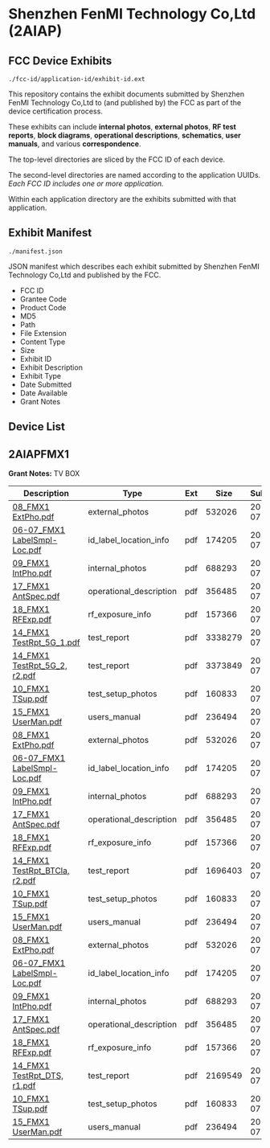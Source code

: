 # Shenzhen FenMI  Technology Co,Ltd (2AIAP)
## FCC Device Exhibits

```
./fcc-id/application-id/exhibit-id.ext
```

This repository contains the exhibit documents submitted by Shenzhen FenMI  Technology Co,Ltd to (and published by) the FCC as part of the device certification process.

These exhibits can include **internal photos**, **external photos**, **RF test reports**, **block diagrams**, **operational descriptions**, **schematics**, **user manuals**, and various **correspondence**.

The top-level directories are sliced by the FCC ID of each device.

The second-level directories are named according to the application UUIDs. *Each FCC ID includes one or more application.*

Within each application directory are the exhibits submitted with that application. 

## Exhibit Manifest

```
./manifest.json
```

JSON manifest which describes each exhibit submitted by Shenzhen FenMI  Technology Co,Ltd and published by the FCC.

- FCC ID
- Grantee Code
- Product Code
- MD5
- Path
- File Extension
- Content Type
- Size
- Exhibit ID
- Exhibit Description
- Exhibit Type
- Date Submitted
- Date Available
- Grant Notes

## Device List
## 2AIAPFMX1
**Grant Notes:** TV BOX

| Description | Type | Ext | Size | Submitted | Available |
| ----------- | ---- | --- | ---- | --------- | --------- |
| [08_FMX1 ExtPho.pdf](2AIAPFMX1/9d7e3282c2953c095c5c5874f934f5ee/3059201.pdf) | external_photos | pdf | 532026 | 2016-07-12 | 2016-07-12 |
| [06-07_FMX1 LabelSmpl-Loc.pdf](2AIAPFMX1/9d7e3282c2953c095c5c5874f934f5ee/3059200.pdf) | id_label_location_info | pdf | 174205 | 2016-07-12 | 2016-07-12 |
| [09_FMX1 IntPho.pdf](2AIAPFMX1/9d7e3282c2953c095c5c5874f934f5ee/3059202.pdf) | internal_photos | pdf | 688293 | 2016-07-12 | 2016-07-12 |
| [17_FMX1 AntSpec.pdf](2AIAPFMX1/9d7e3282c2953c095c5c5874f934f5ee/3059210.pdf) | operational_description | pdf | 356485 | 2016-07-12 | 2016-07-12 |
| [18_FMX1 RFExp.pdf](2AIAPFMX1/9d7e3282c2953c095c5c5874f934f5ee/3059211.pdf) | rf_exposure_info | pdf | 157366 | 2016-07-12 | 2016-07-12 |
| [14_FMX1 TestRpt_5G_1.pdf](2AIAPFMX1/9d7e3282c2953c095c5c5874f934f5ee/3059231.pdf) | test_report | pdf | 3338279 | 2016-07-12 | 2016-07-12 |
| [14_FMX1 TestRpt_5G_2, r2.pdf](2AIAPFMX1/9d7e3282c2953c095c5c5874f934f5ee/3059232.pdf) | test_report | pdf | 3373849 | 2016-07-12 | 2016-07-12 |
| [10_FMX1 TSup.pdf](2AIAPFMX1/9d7e3282c2953c095c5c5874f934f5ee/3059203.pdf) | test_setup_photos | pdf | 160833 | 2016-07-12 | 2016-07-12 |
| [15_FMX1 UserMan.pdf](2AIAPFMX1/9d7e3282c2953c095c5c5874f934f5ee/3059208.pdf) | users_manual | pdf | 236494 | 2016-07-12 | 2016-07-12 |
| [08_FMX1 ExtPho.pdf](2AIAPFMX1/d011f256512ed9eb2e8b6a0b1ebad3b6/3059201.pdf) | external_photos | pdf | 532026 | 2016-07-12 | 2016-07-12 |
| [06-07_FMX1 LabelSmpl-Loc.pdf](2AIAPFMX1/d011f256512ed9eb2e8b6a0b1ebad3b6/3059200.pdf) | id_label_location_info | pdf | 174205 | 2016-07-12 | 2016-07-12 |
| [09_FMX1 IntPho.pdf](2AIAPFMX1/d011f256512ed9eb2e8b6a0b1ebad3b6/3059202.pdf) | internal_photos | pdf | 688293 | 2016-07-12 | 2016-07-12 |
| [17_FMX1 AntSpec.pdf](2AIAPFMX1/d011f256512ed9eb2e8b6a0b1ebad3b6/3059210.pdf) | operational_description | pdf | 356485 | 2016-07-12 | 2016-07-12 |
| [18_FMX1 RFExp.pdf](2AIAPFMX1/d011f256512ed9eb2e8b6a0b1ebad3b6/3059211.pdf) | rf_exposure_info | pdf | 157366 | 2016-07-12 | 2016-07-12 |
| [14_FMX1 TestRpt_BTCla, r2.pdf](2AIAPFMX1/d011f256512ed9eb2e8b6a0b1ebad3b6/3059207.pdf) | test_report | pdf | 1696403 | 2016-07-12 | 2016-07-12 |
| [10_FMX1 TSup.pdf](2AIAPFMX1/d011f256512ed9eb2e8b6a0b1ebad3b6/3059203.pdf) | test_setup_photos | pdf | 160833 | 2016-07-12 | 2016-07-12 |
| [15_FMX1 UserMan.pdf](2AIAPFMX1/d011f256512ed9eb2e8b6a0b1ebad3b6/3059208.pdf) | users_manual | pdf | 236494 | 2016-07-12 | 2016-07-12 |
| [08_FMX1 ExtPho.pdf](2AIAPFMX1/48054bbf6156bf4e4a31d8ecbb258dfc/3059201.pdf) | external_photos | pdf | 532026 | 2016-07-12 | 2016-07-12 |
| [06-07_FMX1 LabelSmpl-Loc.pdf](2AIAPFMX1/48054bbf6156bf4e4a31d8ecbb258dfc/3059200.pdf) | id_label_location_info | pdf | 174205 | 2016-07-12 | 2016-07-12 |
| [09_FMX1 IntPho.pdf](2AIAPFMX1/48054bbf6156bf4e4a31d8ecbb258dfc/3059202.pdf) | internal_photos | pdf | 688293 | 2016-07-12 | 2016-07-12 |
| [17_FMX1 AntSpec.pdf](2AIAPFMX1/48054bbf6156bf4e4a31d8ecbb258dfc/3059210.pdf) | operational_description | pdf | 356485 | 2016-07-12 | 2016-07-12 |
| [18_FMX1 RFExp.pdf](2AIAPFMX1/48054bbf6156bf4e4a31d8ecbb258dfc/3059211.pdf) | rf_exposure_info | pdf | 157366 | 2016-07-12 | 2016-07-12 |
| [14_FMX1 TestRpt_DTS, r1.pdf](2AIAPFMX1/48054bbf6156bf4e4a31d8ecbb258dfc/3059219.pdf) | test_report | pdf | 2169549 | 2016-07-12 | 2016-07-12 |
| [10_FMX1 TSup.pdf](2AIAPFMX1/48054bbf6156bf4e4a31d8ecbb258dfc/3059203.pdf) | test_setup_photos | pdf | 160833 | 2016-07-12 | 2016-07-12 |
| [15_FMX1 UserMan.pdf](2AIAPFMX1/48054bbf6156bf4e4a31d8ecbb258dfc/3059208.pdf) | users_manual | pdf | 236494 | 2016-07-12 | 2016-07-12 |
